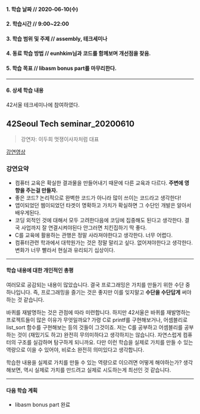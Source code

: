 #### 1. 학습 날짜 // 2020-06-10(수)

#### 2. 학습시간 // 9:00~22:00

#### 3. 학습 범위 및 주제 // assembly, 테크세미나

#### 4. 동료 학습 방법 // eunhkim님과 코드를 함께보며 개선점을 찾음.

#### 5. 학습 목표 // libasm bonus part를 마무리한다.

---

#### 6. 상세 학습 내용

42서울 테크세미나에 참여하였다.

## 42Seoul Tech seminar_20200610

> 강연자: 이두희 멋쟁이사자처럼 대표

[강연영상](https://www.youtube.com/watch?v=qanhYMPHfVk&feature=youtu.be)

### 강연요약

- 컴퓨터 교육은 확실한 결과물을 만들어내기 때문에 다른 교육과 다르다. **주변에 영향을 주는걸 만들자.**
- 좋은 코드? 논리적으로 완벽한 코드가 아니라 많이 쓰이는 코드라고 생각한다!
- 앱이되었던 웹이되었던 타겟이 명확하고 가치가 확실하면 그 수단인 개발은 알아서 배우게된다.
- 코딩 외적인 것에 대해서 모두 고려한다음에 코딩에 집중해도 된다고 생각한다. 결국 사업까지 잘 연결시켜야된다 안그러면 치킨집하기 딱 좋다.
- C를 교육에 활용하는 관행은 정말 사라져야한다고 생각한다. 너무 어렵다.
- 컴퓨터관련 학과에서 대학원가는 것은 정말 말리고 싶다. 없어져야한다고 생각한다. 변화가 너무 빨라서 현실과 유리되기 십상이다.

---

#### 학습 내용에 대한 개인적인 총평

여러모로 공감되는 내용이 많았습니다. 결국 프로그래밍은 가치를 만들기 위한 수단 중 하나입니다. 즉, 프로그래밍을 즐기는 것은 좋지만 이를 잊지말고 **수단을 수단답게** 써야하는 것 같습니다.

바퀴를 재발명하는 것은 관점에 따라 미련합니다. 하지만 42서울은 바퀴를 재발명하는 프로젝트들이 많은 이유가 무엇일까요? 가령 C로 printf를 구현해보거나, 어셈블리로 list_sort 함수를 구현해보는 등의 것들이 그것이죠. 저는 C를 공부하고 어셈블리를 공부하는 것이 (재밌기도 하고) 완전히 무의미하다고 생각하지는 않습니다. 자연스럽게 컴퓨터의 구조를 실감하며 탐구하게 되니까요. 다만 이런 학습을 실제로 가치를 만들 수 있는 역량으로 이을 수 있어야, 비로소 완전히 의미있다고 생각합니다.

학습한 내용을 실제로 가치를 만들 수 있는 역량으로 이으려면 어떻게 해야하는가? 생각해보면, 역시 실제로 가치를 만드려고 실제로 시도하는게 최선인 것 같습니다.

---

#### 다음 학습 계획

- libasm bonus part 완료
